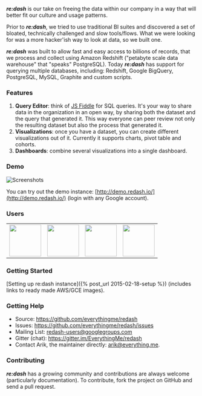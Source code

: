 **_re:dash_** is our take on freeing the data within our company in a way that will better fit our culture and usage patterns.

Prior to **_re:dash_**, we tried to use traditional BI suites and discovered a set of bloated, technically challenged and slow tools/flows. What we were looking for was a more hacker'ish way to look at data, so we built one.

**_re:dash_** was built to allow fast and easy access to billions of records, that we process and collect using Amazon Redshift ("petabyte scale data warehouse" that "speaks" PostgreSQL).
Today **_re:dash_** has support for querying multiple databases, including: Redshift, Google BigQuery, PostgreSQL, MySQL, Graphite and custom scripts.

### Features

1. **Query Editor**: think of [JS Fiddle](http://jsfiddle.net) for SQL queries. It's your way to share data in the organization in an open way, by sharing both the dataset and the query that generated it. This way everyone can peer review not only the resulting dataset but also the process that generated it.
2. **Visualizations**: once you have a dataset, you can create different visualizations out of it. Currently it supports charts, pivot table and cohorts.
3. **Dashboards**: combine several visualizations into a single dashboard.

### Demo

![Screenshots](https://raw.github.com/EverythingMe/redash/screenshots/screenshots.gif)

You can try out the demo instance: [http://demo.redash.io/](http://demo.redash.io/) (login with any Google account).

### Users

<center>
    <table class="production">
        <tr>
            <td align="center"><a href="http://everything.me"><img src="{{ site.baseurl }}/static/img/evme_logo.png" width="84"/></a></td>
            <td align="center"><a href="http://yallo.com"><img src="{{ site.baseurl }}/static/img/yallo_logo.png" width="84"/></a></td>
            <td align="center"><a href="http://bringg.com"><img src="{{ site.baseurl }}/static/img/bringg_logo.png" width="84"/></a></td>
            <td align="center"><a href="http://nextpeer.com"><img src="{{ site.baseurl }}/static/img/nextpeer_logo.png" width="84"/></a></td>
        </tr>
    </table>
</center>

### Getting Started

[Setting up re:dash instance]({% post_url 2015-02-18-setup %}) (includes links to ready made AWS/GCE images).

### Getting Help

* Source: https://github.com/everythingme/redash
* Issues: https://github.com/everythingme/redash/issues
* Mailing List: redash-users@googlegroups.com
* Gitter (chat): https://gitter.im/EverythingMe/redash
* Contact Arik, the maintainer directly: arik@everything.me.

### Contributing
**_re:dash_** has a growing community and contributions are always welcome (particularly documentation). To contribute, fork the project on GitHub and send a pull request.

